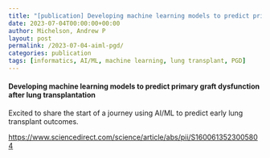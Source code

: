 ```yaml
---
title: "[publication] Developing machine learning models to predict primary graft dysfunction after lung transplantation"
date: 2023-07-04T00:00:00+00:00
author: Michelson, Andrew P
layout: post
permalink: /2023-07-04-aiml-pgd/
categories: publication
tags: [informatics, AI/ML, machine learning, lung transplant, PGD]
---
```


#### Developing machine learning models to predict primary graft dysfunction after lung transplantation <br>
Excited to share the start of a journey using AI/ML to predict early lung transplant outcomes. 

[https://www.sciencedirect.com/science/article/abs/pii/S1600613523005804
](https://www.sciencedirect.com/science/article/abs/pii/S1600613523005804
)
